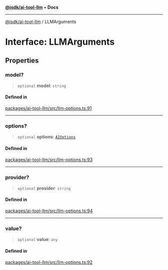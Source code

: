 [**@isdk/ai-tool-llm**](../README.md) • **Docs**

***

[@isdk/ai-tool-llm](../globals.md) / LLMArguments

# Interface: LLMArguments

## Properties

### model?

> `optional` **model**: `string`

#### Defined in

[packages/ai-tool-llm/src/llm-options.ts:91](https://github.com/isdk/ai-tool-llm.js/blob/6d637e2cbb195f8d75ce36ff2cada54b2888e8ae/src/llm-options.ts#L91)

***

### options?

> `optional` **options**: [`AIOptions`](AIOptions.md)

#### Defined in

[packages/ai-tool-llm/src/llm-options.ts:93](https://github.com/isdk/ai-tool-llm.js/blob/6d637e2cbb195f8d75ce36ff2cada54b2888e8ae/src/llm-options.ts#L93)

***

### provider?

> `optional` **provider**: `string`

#### Defined in

[packages/ai-tool-llm/src/llm-options.ts:94](https://github.com/isdk/ai-tool-llm.js/blob/6d637e2cbb195f8d75ce36ff2cada54b2888e8ae/src/llm-options.ts#L94)

***

### value?

> `optional` **value**: `any`

#### Defined in

[packages/ai-tool-llm/src/llm-options.ts:92](https://github.com/isdk/ai-tool-llm.js/blob/6d637e2cbb195f8d75ce36ff2cada54b2888e8ae/src/llm-options.ts#L92)
